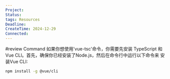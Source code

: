 ```yaml
---
Project: 
Status:
tags: Resources
Deadline:
CreateTime: 2024-12-29
Connected:
---
```


#review
Command
如果你想使用'vue-tsc'命令，你需要先安装 TypeScript 和Vue CLl。首先，确保你已经安装了Node.js，然后在命令行中运行以下命令来
安装Vue CLI:
```bash
npm install -g @vue/cli
```
